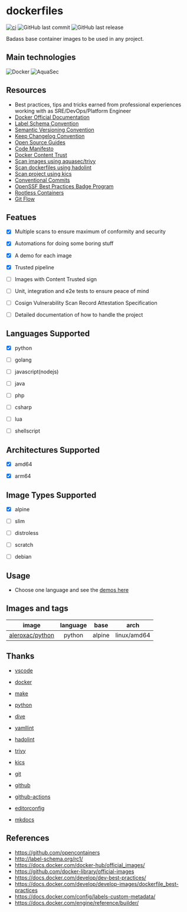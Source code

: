 # dockerfiles
[![ci](https://github.com/aleroxac/dockerfiles/actions/workflows/ci.yaml/badge.svg)](https://github.com/aleroxac/dockerfiles/actions/workflows/ci.yaml)
![GitHub last commit](https://img.shields.io/github/last-commit/aleroxac/dockerfiles)
![GitHub last release](https://img.shields.io/github/release/aleroxac/dockerfiles)

Badass base container images to be used in any project.

## Main technologies
![Docker](https://img.shields.io/badge/docker-%230db7ed.svg?style=for-the-badge&logo=docker&logoColor=white)
![AquaSec](https://img.shields.io/badge/aqua-%231904DA.svg?style=for-the-badge&logo=aqua&logoColor=#0018A8)



## Resources
- Best practices, tips and tricks earned from professional experiences working with as SRE/DevOps/Platform Engineer
- [Docker Official Documentation](https://docs.docker.com/)
- [Label Schema Convention](http://label-schema.org/rc1/)
- [Semantic Versioning Convention](https://semver.org/spec/v2.0.0.html)
- [Keep Changelog Convention](https://keepachangelog.com/en/1.0.0/)
- [Open Source Guides](https://opensource.guide)
- [Code Manifesto](https://github.com/code-manifesto/code-manifesto)
- [Docker Content Trust](https://docs.docker.com/engine/security/trust/)
- [Scan images using aquasec/trivy](https://github.com/aquasecurity/trivy)
- [Scan dockerfiles using hadolint](https://github.com/hadolint/hadolint)
- [Scan project using kics](https://github.com/Checkmarx/kics)
- [Conventional Commits](https://www.conventionalcommits.org/en/v1.0.0/)
- [OpenSSF Best Practices Badge Program](https://bestpractices.coreinfrastructure.org/en)
- [Rootless Containers](https://rootlesscontaine.rs/)
- [Git Flow](https://github.com/petervanderdoes/gitflow-avh)



## Featues
- [x] Multiple scans to ensure maximum of conformity and security
- [x] Automations for doing some boring stuff
- [x] A demo for each image
- [x] Trusted pipeline
- [ ] Images with Content Trusted sign
- [ ] Unit, integration and e2e tests to ensure peace of mind
- [ ] Cosign Vulnerability Scan Record Attestation Specification
- [ ] Detailed documentation of how to handle the project


## Languages Supported
- [x] python
- [ ] golang
- [ ] javascript(nodejs)
- [ ] java
- [ ] php
- [ ] csharp
- [ ] lua
- [ ] shellscript


## Architectures Supported
- [x] amd64
- [x] arm64



## Image Types Supported
- [x] alpine
- [ ] slim
- [ ] distroless
- [ ] scratch
- [ ] debian



## Usage
- Choose one language and see the [demos here](demos)



## Images and tags
| image                                                     | language | base | arch      |
|:---------------------------------------------------------:|:--------:|:----:|:---------:|
|[aleroxac/python](https://hub.docker.com/r/aleroxac/python)|python    |alpine|linux/amd64|



## Thanks
- [vscode](https://github.com/microsoft/vscode)
- [docker](https://github.com/docker)

- [make](https://www.gnu.org/software/make/)
- [python](https://github.com/python)

- [dive](https://github.com/wagoodman/dive)

- [yamllint](https://github.com/adrienverge/yamllint)
- [hadolint](https://github.com/hadolint/hadolint)
- [trivy](https://github.com/aquasecurity/trivy)
- [kics](https://github.com/Checkmarx/kics)

- [git](https://github.com/git/git)
- [github](https://github.com/github)
- [github-actions](https://github.com/actions)

- [editorconfig](https://github.com/editorconfig)
- [mkdocs](https://github.com/mkdocs/mkdocs)




## References
- https://github.com/opencontainers
- http://label-schema.org/rc1/
- https://docs.docker.com/docker-hub/official_images/
- https://github.com/docker-library/official-images
- https://docs.docker.com/develop/dev-best-practices/
- https://docs.docker.com/develop/develop-images/dockerfile_best-practices
- https://docs.docker.com/config/labels-custom-metadata/
- https://docs.docker.com/engine/reference/builder/
